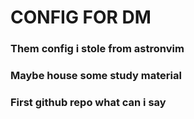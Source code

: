 # $\text{CONFIG FOR DM}$

### $\text{Them config i stole from astronvim}$
### $\text{Maybe house some study material}$
### $\text{First github repo what can i say}$
